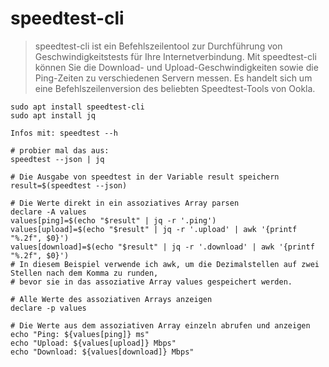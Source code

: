 # speedtest-cli
>speedtest-cli ist ein Befehlszeilentool zur Durchführung von Geschwindigkeitstests für Ihre Internetverbindung.
>Mit speedtest-cli können Sie die Download- und Upload-Geschwindigkeiten sowie die Ping-Zeiten zu verschiedenen Servern messen.
>Es handelt sich um eine Befehlszeilenversion des beliebten Speedtest-Tools von Ookla.


```
sudo apt install speedtest-cli
sudo apt install jq
```

`Infos mit: speedtest --h`

```
# probier mal das aus:
speedtest --json | jq
```
```
# Die Ausgabe von speedtest in der Variable result speichern
result=$(speedtest --json)

# Die Werte direkt in ein assoziatives Array parsen
declare -A values
values[ping]=$(echo "$result" | jq -r '.ping')
values[upload]=$(echo "$result" | jq -r '.upload' | awk '{printf "%.2f", $0}')
values[download]=$(echo "$result" | jq -r '.download' | awk '{printf "%.2f", $0}')
# In diesem Beispiel verwende ich awk, um die Dezimalstellen auf zwei Stellen nach dem Komma zu runden,
# bevor sie in das assoziative Array values gespeichert werden. 

# Alle Werte des assoziativen Arrays anzeigen
declare -p values

# Die Werte aus dem assoziativen Array einzeln abrufen und anzeigen
echo "Ping: ${values[ping]} ms"
echo "Upload: ${values[upload]} Mbps"
echo "Download: ${values[download]} Mbps"
```

